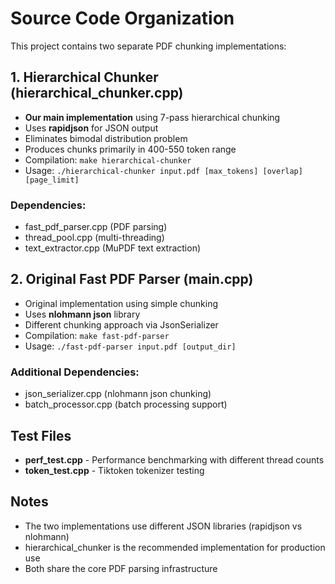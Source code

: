 # Source Code Organization

This project contains two separate PDF chunking implementations:

## 1. Hierarchical Chunker (hierarchical_chunker.cpp)
- **Our main implementation** using 7-pass hierarchical chunking
- Uses **rapidjson** for JSON output
- Eliminates bimodal distribution problem
- Produces chunks primarily in 400-550 token range
- Compilation: `make hierarchical-chunker`
- Usage: `./hierarchical-chunker input.pdf [max_tokens] [overlap] [page_limit]`

### Dependencies:
- fast_pdf_parser.cpp (PDF parsing)
- thread_pool.cpp (multi-threading)
- text_extractor.cpp (MuPDF text extraction)

## 2. Original Fast PDF Parser (main.cpp)
- Original implementation using simple chunking
- Uses **nlohmann json** library
- Different chunking approach via JsonSerializer
- Compilation: `make fast-pdf-parser`
- Usage: `./fast-pdf-parser input.pdf [output_dir]`

### Additional Dependencies:
- json_serializer.cpp (nlohmann json chunking)
- batch_processor.cpp (batch processing support)

## Test Files
- **perf_test.cpp** - Performance benchmarking with different thread counts
- **token_test.cpp** - Tiktoken tokenizer testing

## Notes
- The two implementations use different JSON libraries (rapidjson vs nlohmann)
- hierarchical_chunker is the recommended implementation for production use
- Both share the core PDF parsing infrastructure
